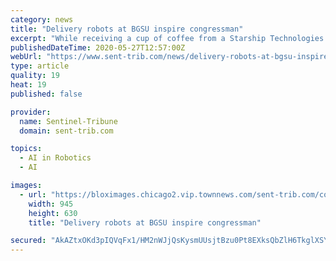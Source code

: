 ```yaml
---
category: news
title: "Delivery robots at BGSU inspire congressman"
excerpt: "While receiving a cup of coffee from a Starship Technologies delivery robot at Bowling Green State University, U.S. Rep. Bob Latta, R-Bowling Green, introduced his new bill, the Advancing Unmanned"
publishedDateTime: 2020-05-27T12:57:00Z
webUrl: "https://www.sent-trib.com/news/delivery-robots-at-bgsu-inspire-congressman/article_9aa73e8e-a019-11ea-9f8e-e7521db64a49.html"
type: article
quality: 19
heat: 19
published: false

provider:
  name: Sentinel-Tribune
  domain: sent-trib.com

topics:
  - AI in Robotics
  - AI

images:
  - url: "https://bloximages.chicago2.vip.townnews.com/sent-trib.com/content/tncms/assets/v3/editorial/b/75/b75cf762-a019-11ea-a913-6bb279df7b00/5ece640c17a2a.image.jpg?resize=945%2C630"
    width: 945
    height: 630
    title: "Delivery robots at BGSU inspire congressman"

secured: "AkAZtxOKd3pIQVqFx1/HM2nWJjQsKysmUUsjtBzu0Pt8EXksQbZlH6TkglXSYoHsHsDGP4NoUzN6p5NEfGUxHKqVTC6QpCNGC7QrcMiz359tnixK5zCgJkHGNXxtJGiPLvKGfcQYTQoXPT5g0/kpLPeOcnzD/PdAeVz6Wm8OPcaks7v4l54hauyLvNLhjs9NMVEE4HDZyIYcDhOLuYUUua86A+vVJHeouojtwacHBKdNsUOgKntUiEjw9RxvDLlO0VyU/fhH3jOjgXu5+yka1o7HbNUtYkXEcSPe5BGfL9792RqgoOix8jFzgSZLZ2wh;+LJ+KoBj1dJ4GlaN/gt+NA=="
---
```


